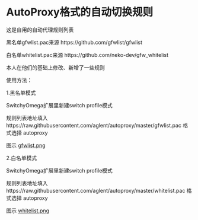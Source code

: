 # AutoProxy格式的自动切换规则

<P>这是自用的自动代理规则列表
<p>黑名单gfwlist.pac来源  https://github.com/gfwlist/gfwlist
<p>白名单whitelist.pac来源 https://github.com/neko-dev/gfw_whitelist
<p>本人在他们的基础上修改、新增了一些规则
&nbsp;
<p>使用方法：
<p>1.黑名单模式
<p>SwitchyOmega扩展里新建switch profile模式
<p>规则列表地址填入 https://raw.githubusercontent.com/aglent/autoproxy/master/gfwlist.pac 格式选择 autoproxy
<p>图示 <a href="https://github.com/aglent/autoproxy/blob/master/gfwlist.png">gfwlist.png</a>
<p>2.白名单模式
<p>SwitchyOmega扩展里新建switch profile模式 
<p>规则列表地址填入 https://raw.githubusercontent.com/aglent/autoproxy/master/whitelist.pac 格式选择 autoproxy
<p>图示 <a href="https://github.com/aglent/autoproxy/blob/master/whitelist.png">whitelist.png</a>


